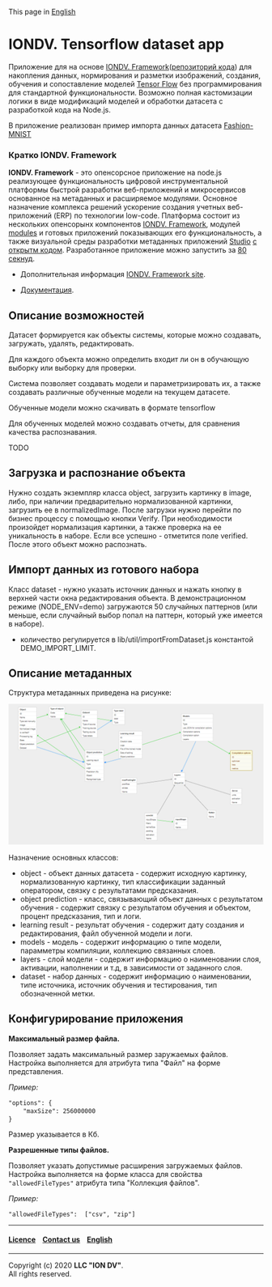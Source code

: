This page in [English](./README.md)

# IONDV. Tensorflow dataset app 
Приложение для на основе [IONDV. Framework](https://iondv.com)([репозиторий кода](https://github.com/iondv/framework)) 
для накопления данных, нормирования и разметки изображений, создания, обучения и сопоставление моделей [Tensor Flow](https://www.tensorflow.org/) без программирования 
для стандартной функциональности. Возможно полная кастомизации логики в виде модификаций моделей и обработки датасета с разработкой кода на Node.js.

В приложение реализован пример импорта данных датасета [Fashion-MNIST](https://github.com/zalandoresearch/fashion-mnist)

### Кратко IONDV. Framework

**IONDV. Framework** - это опенсорсное приложение на node.js реализующее функциональность цифровой инструментальной платформы 
быстрой разработки веб-приложений и микросервисов основанное на метаданных и расширяемое модулями. Основное назначение комплекса решений
ускорение создания учетных веб-приложений (ERP) по технологии low-code. Платформа состоит из нескольких опенсорынх компонентов [IONDV. Framework](https://github.com/iondv/framework), модулей
[modules](https://github.com/topics/iondv-module) и готовых приложений показывающих его функциональность, а также
визуальной среды разработки метаданных приложений [Studio](https://studio.iondv.com) [с открытм кодом](https://github.com/iondv/studio). 
Разработанное приложение можно запустить за [80 секнуд](https://youtu.be/s7q9_YXkeEo).

* Дополнительная информация [IONDV. Framework site](https://iondv.com). 

* [Документация](https://iondv.readthedocs.io/ru/latest/).

## Описание возможностей

Датасет формируется как объекты системы, которые можно создавать, загружать, удалять, редактировать.

Для каждого объекта можно определить входит ли он в обучающую выборку или выборку для проверки.

Система позволяет создавать модели и параметризировать их, а также создавать различные обученные модели на текущем датасете. 

Обученные модели можно скачивать в формате tensorflow

Для обученных моделей можно создавать отчеты, для сравнения качества распознавания.

TODO

## Загрузка и распознание объекта
Нужно создать экземпляр класса object, загрузить картинку в image, либо, при наличии предварительно нормализованной картинки, загрузить ее в normalizedImage.
После загрузки нужно перейти по бизнес процессу с помощью кнопки Verify.
При необходимости произойдет нормализация картинки, а также проверка на ее уникальность в наборе. Если все успешно - отметится поле verified. После этого объект можно распознать.

## Импорт данных из готового набора
Класс dataset - нужно указать источник данных и нажать кнопку в верхней части окна редактирования объекта.
В демонстрационном режиме (NODE_ENV=demo) загружаются 50 случайных паттернов (или меньше, если случайный выбор попал на паттерн, который уже имеется в наборе).
- количество регулируется в lib/util/importFromDataset.js константой DEMO_IMPORT_LIMIT.

## Описание метаданных

Структура метаданных приведена на рисунке:

<img src="/data_model.png">

Назначение основных классов:
* object - объект данных датасета - содержит исходную картинку, нормализованную картинку, тип классификации заданный оператором, связку с результатами предсказания.
* object prediction - класс, связывающий объект данных с результатом обучения - содержит связку с результатом обучения и объектом, процент предсказания, тип и логи.  
* learning result - результат обучения - содержит дату создания и редактирования, файл обученной модели и логи.
* models - модель - содержит информацию о типе модели, парамметры компиляции, коллекцию связанных слоев.
* layers - слой модели - содержит информацию о наименовании слоя, активации, наполнении и т.д, в зависимости от заданного слоя.
* dataset - набор данных - содержит информацию о наименовании, типе источника, источник обучения и тестирования, тип обозначенной метки.

## Конфигурирование приложения

**Максимальный размер файла.**

Позволяет задать максимальный размер заружаемых файлов. Настройка выполняется для атрибута типа "Файл" на форме представления.

_Пример:_
```
"options": {
    "maxSize": 256000000
} 
```

Размер указывается в Кб.

**Разрешенные типы файлов.**

Позволяет указать допустимые расширения загружаемых файлов. Настройка выполняется на форме класса для свойства `"allowedFileTypes"` атрибута типа "Коллекция файлов".

_Пример:_
```
"allowedFileTypes":  ["csv", "zip"] 
```
 --------------------------------------------------------------------------  
 
 
  #### [Licence](/LICENSE) &ensp;  [Contact us](https://iondv.ru) &ensp;  [English](./README.md)&ensp;           
 
 
 --------------------------------------------------------------------------  
 
 Copyright (c) 2020 **LLC "ION DV"**.  
 All rights reserved. 
